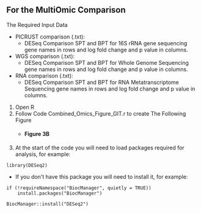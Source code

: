 ## For the MultiOmic Comparison
The Required Input Data
* PICRUST comparison (.txt): 
    * DESeq Comparison SPT and BPT for 16S rRNA gene sequencing gene names in rows and log fold change and p value in columns.
* WGS comparison (.txt): 
    * DESeq Comparison SPT and BPT for Whole Genome Sequencing gene names in rows and log fold change and p value in columns.
* RNA comparison (.txt): 
    * DESeq Comparison SPT and BPT for RNA Metatranscriptome Sequencing gene names in rows and log fold change and p value in columns.

1. Open R
1. Follow Code Combined_Omics_Figure_GIT.r to create The Following Figure
   * #### Figure 3B
1. At the start of the code you will need to load packages required for analysis, for example:
```
library(DESeq2)
```
* If you don't have this package you will need to install it, for example:
```
if (!requireNamespace("BiocManager", quietly = TRUE))
    install.packages("BiocManager")

BiocManager::install("DESeq2")
```
